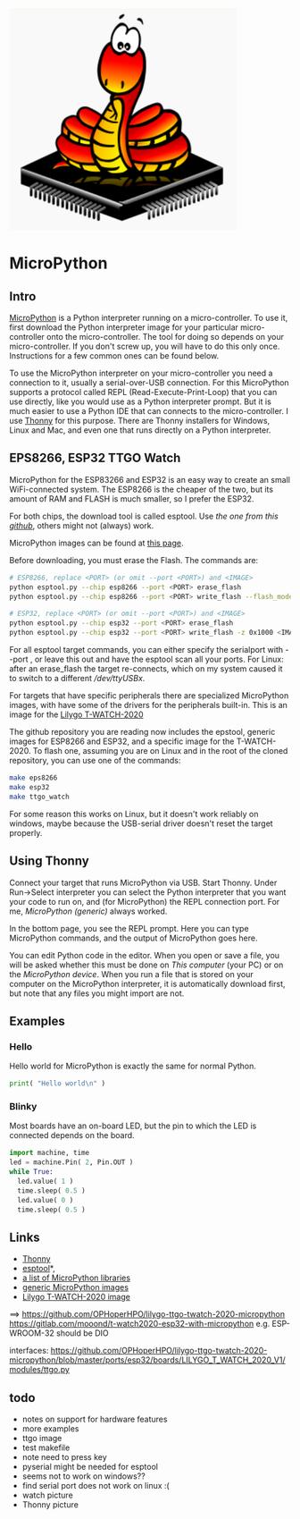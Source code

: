 ![](images/micro-python.png)

# MicroPython

## Intro

[MicroPython]() is a Python interpreter running on a micro-controller.
To use it, first download the Python interpreter image for
your particular micro-controller onto the micro-controller.
The tool for doing so depends on your micro-controller.
If you don't screw up, you will have to do this only once.
Instructions for a few common ones can be found below.

To use the MicroPython interpreter on your micro-controller
you need a connection to it, usually a serial-over-USB connection.
For this MicroPython supports a protocol called REPL 
(Read-Execute-Print-Loop) that you can use directly, 
like you would use as a Python interpreter prompt.
But it is much easier to use a Python IDE that can connects
to the micro-controller.
I use
[Thonny](https://thonny.org)
for this purpose.
There are Thonny installers for Windows, Linux and Mac,
and even one that runs directly on a Python interpreter.

## EPS8266, ESP32 TTGO Watch

MicroPython for the ESP83266 and ESP32 is an easy way to
create an small WiFi-connected system.
The ESP8266 is the cheaper of the two, 
but its amount of RAM and FLASH is much smaller,
so I prefer the ESP32.

For both chips, the download tool is called esptool.
Use *the one from this 
[github](https://github.com/espressif/esptool)*,
others might not (always) work.

MicroPython images can be found at
[this page](https://micropython.org/download/all/).

Before downloading, you must erase the Flash. 
The commands are:

```bash
# ESP8266, replace <PORT> (or omit --port <PORT>) and <IMAGE>
python esptool.py --chip esp8266 --port <PORT> erase_flash
python esptool.py --chip esp8266 --port <PORT> write_flash --flash_mode dio --flash_size detect 0x0 <IMAGE>
```

```bash
# ESP32, replace <PORT> (or omit --port <PORT>) and <IMAGE>
python esptool.py --chip esp32 --port <PORT> erase_flash
python esptool.py --chip esp32 --port <PORT> write_flash -z 0x1000 <IMAGE>
```

For all esptool target commands, you can either specify the
serialport with --port <PORT>, or leave this out and have the
esptool scan all your ports. 
For Linux: after an erase_flash the target re-connects, 
which on my system caused it to switch to a different */dev/ttyUSBx*.

For targets that have specific peripherals there are specialized
MicroPython images, with have some of the drivers for the
peripherals built-in. 
This is an image for the 
[Lilygo T-WATCH-2020](https://gitlab.com/mooond/t-watch2020-esp32-with-micropython)

The github repository you are reading now includes the
epstool, generic images for ESP8266 and ESP32, and 
a specific image for the T-WATCH-2020.
To flash one, assuming you are on Linux and in the root of
the cloned repository, you can use one of the commands:

```bash
make eps8266
make esp32
make ttgo_watch
```

For some reason this works on Linux, but it doesn't work reliably on windows, 
maybe because the USB-serial driver doesn't reset the target properly.

## Using Thonny
Connect your target that runs MicroPython via USB.
Start Thonny.
Under Run->Select interpreter you can select the Python
interpreter that you want your code to run on, and
(for MicroPython) the REPL connection port.
For me, *MicroPython (generic)* always worked.

In the bottom page, you see the REPL prompt. 
Here you can type MicroPython commands, 
and the output of MicroPython goes here.

You can edit Python code in the editor.
When you open or save a file, you will be asked whether
this must be done on *This computer* (your PC) or on the
*MicroPython device*.
When you run a file that is stored on your computer
on the MicroPython interpreter, it is automatically download
first, but note that any files you might import are not.

## Examples

### Hello

Hello world for MicroPython is exactly the same for normal Python.

```Python
print( "Hello world\n" )
```

### Blinky

Most boards have an on-board LED, but the pin to which the LED is 
connected depends on the board.

```Python
import machine, time
led = machine.Pin( 2, Pin.OUT )
while True:
  led.value( 1 )
  time.sleep( 0.5 )
  led.value( 0 )
  time.sleep( 0.5 )
```

### 

## Links
- [Thonny](https://thonny.org)
- [esptool](https://github.com/espressif/esptool)*,
- [a list of MicroPython libraries](https://awesome-micropython.com)
- [generic MicroPython images](https://micropython.org/download/all/)
- [Lilygo T-WATCH-2020 image](https://gitlab.com/mooond/t-watch2020-esp32-with-micropython)

==> https://github.com/OPHoperHPO/lilygo-ttgo-twatch-2020-micropython
https://gitlab.com/mooond/t-watch2020-esp32-with-micropython
e.g. ESP-WROOM-32 should be DIO

interfaces:
https://github.com/OPHoperHPO/lilygo-ttgo-twatch-2020-micropython/blob/master/ports/esp32/boards/LILYGO_T_WATCH_2020_V1/modules/ttgo.py

## todo
- notes on support for hardware features
- more examples
- ttgo image
- test makefile
- note need to press key
- pyserial might be needed for esptool
- seems not to work on windows??
- find serial port does not work on linux :(
- watch picture
- Thonny picture


